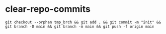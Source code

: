 # clear-repo-commits

```
git checkout --orphan tmp_brch && git add . && git commit -m "init" && git branch -D main && git branch -m main && git push -f origin main
```
